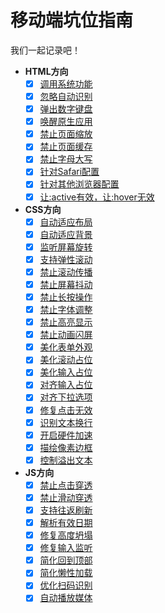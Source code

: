 # 移动端坑位指南

我们一起记录吧！

- **HTML方向**
	- [x] [调用系统功能](https://github.com/tianyuxinzhu/learn-MobileSkills/blob/main/html.md#调用系统功能)
	- [x] [忽略自动识别](https://github.com/tianyuxinzhu/learn-MobileSkills/blob/main/html.md#忽略自动识别)
	- [x] [弹出数字键盘](https://github.com/tianyuxinzhu/learn-MobileSkills/blob/main/html.md#弹出数字键盘)
	- [x] [唤醒原生应用](https://github.com/tianyuxinzhu/learn-MobileSkills/blob/main/html.md#唤醒原生应用)
	- [x] [禁止页面缩放](https://github.com/tianyuxinzhu/learn-MobileSkills/blob/main/html.md#禁止页面缩放)
	- [x] [禁止页面缓存](https://github.com/tianyuxinzhu/learn-MobileSkills/blob/main/html.md#禁止页面缓存)
	- [x] [禁止字母大写](https://github.com/tianyuxinzhu/learn-MobileSkills/blob/main/html.md#禁止字母大写)
	- [x] [针对Safari配置](https://github.com/tianyuxinzhu/learn-MobileSkills/blob/main/html.md#针对Safari配置)
	- [x] [针对其他浏览器配置](https://github.com/tianyuxinzhu/learn-MobileSkills/blob/main/html.md#针对其他浏览器配置)
	- [x] [让:active有效，让:hover无效](https://github.com/tianyuxinzhu/learn-MobileSkills/blob/main/html.md#让active有效让hover无效)
- **CSS方向**
	- [x] [自动适应布局](https://github.com/tianyuxinzhu/learn-MobileSkills/blob/main/css.md#自动适应布局)
	- [x] [自动适应背景](https://github.com/tianyuxinzhu/learn-MobileSkills/blob/main/css.md#自动适应背景)
	- [x] [监听屏幕旋转](https://github.com/tianyuxinzhu/learn-MobileSkills/blob/main/css.md#监听屏幕旋转)
	- [x] [支持弹性滚动](https://github.com/tianyuxinzhu/learn-MobileSkills/blob/main/css.md#支持弹性滚动)
	- [x] [禁止滚动传播](https://github.com/tianyuxinzhu/learn-MobileSkills/blob/main/css.md#禁止滚动传播)
	- [x] [禁止屏幕抖动](https://github.com/tianyuxinzhu/learn-MobileSkills/blob/main/css.md#禁止屏幕抖动)
	- [x] [禁止长按操作](https://github.com/tianyuxinzhu/learn-MobileSkills/blob/main/css.md#禁止长按操作)
	- [x] [禁止字体调整](https://github.com/tianyuxinzhu/learn-MobileSkills/blob/main/css.md#禁止字体调整)
	- [x] [禁止高亮显示](https://github.com/tianyuxinzhu/learn-MobileSkills/blob/main/css.md#禁止高亮显示)
	- [x] [禁止动画闪屏](https://github.com/tianyuxinzhu/learn-MobileSkills/blob/main/css.md#禁止动画闪屏)
	- [x] [美化表单外观](https://github.com/tianyuxinzhu/learn-MobileSkills/blob/main/css.md#美化表单外观)
	- [x] [美化滚动占位](https://github.com/tianyuxinzhu/learn-MobileSkills/blob/main/css.md#美化滚动占位)
	- [x] [美化输入占位](https://github.com/tianyuxinzhu/learn-MobileSkills/blob/main/css.md#美化输入占位)
	- [x] [对齐输入占位](https://github.com/tianyuxinzhu/learn-MobileSkills/blob/main/css.md#对齐输入占位)
	- [x] [对齐下拉选项](https://github.com/tianyuxinzhu/learn-MobileSkills/blob/main/css.md#对齐下拉选项)
	- [x] [修复点击无效](https://github.com/tianyuxinzhu/learn-MobileSkills/blob/main/css.md#修复点击无效)
	- [x] [识别文本换行](https://github.com/tianyuxinzhu/learn-MobileSkills/blob/main/css.md#识别文本换行)
	- [x] [开启硬件加速](https://github.com/tianyuxinzhu/learn-MobileSkills/blob/main/css.md#开启硬件加速)
	- [x] [描绘像素边框](https://github.com/tianyuxinzhu/learn-MobileSkills/blob/main/css.md#描绘像素边框)
	- [x] [控制溢出文本](https://github.com/tianyuxinzhu/learn-MobileSkills/blob/main/css.md#控制溢出文本)
- **JS方向**
	- [x] [禁止点击穿透](https://github.com/tianyuxinzhu/learn-MobileSkills/blob/main/js.md#禁止点击穿透)
	- [x] [禁止滑动穿透](https://github.com/tianyuxinzhu/learn-MobileSkills/blob/main/js.md#禁止滑动穿透)
	- [x] [支持往返刷新](https://github.com/tianyuxinzhu/learn-MobileSkills/blob/main/js.md#支持往返刷新)
	- [x] [解析有效日期](https://github.com/tianyuxinzhu/learn-MobileSkills/blob/main/js.md#解析有效日期)
	- [x] [修复高度坍塌](https://github.com/tianyuxinzhu/learn-MobileSkills/blob/main/js.md#修复高度坍塌)
	- [x] [修复输入监听](https://github.com/tianyuxinzhu/learn-MobileSkills/blob/main/js.md#修复输入监听)
	- [x] [简化回到顶部](https://github.com/tianyuxinzhu/learn-MobileSkills/blob/main/js.md#简化回到顶部)
	- [x] [简化懒性加载](https://github.com/tianyuxinzhu/learn-MobileSkills/blob/main/js.md#简化懒性加载)
	- [x] [优化扫码识别](https://github.com/tianyuxinzhu/learn-MobileSkills/blob/main/js.md#优化扫码识别)
	- [x] [自动播放媒体](https://github.com/tianyuxinzhu/learn-MobileSkills/blob/main/js.md#自动播放媒体)
